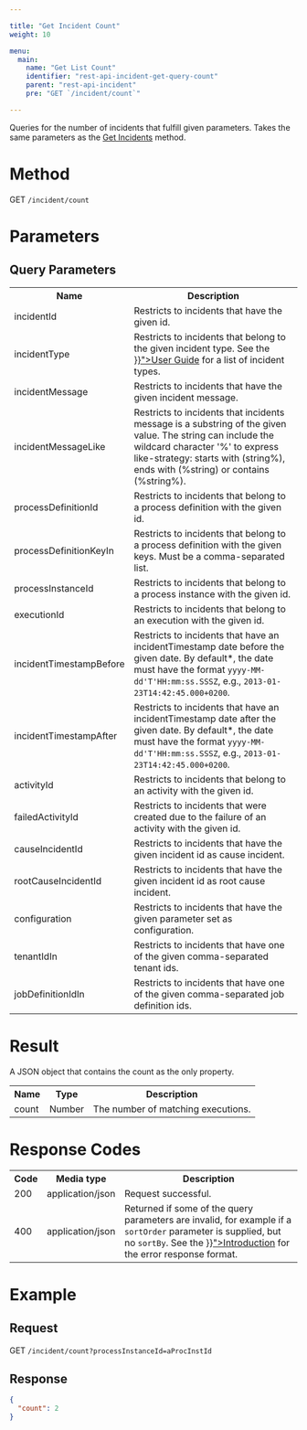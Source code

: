 ```yaml
---

title: "Get Incident Count"
weight: 10

menu:
  main:
    name: "Get List Count"
    identifier: "rest-api-incident-get-query-count"
    parent: "rest-api-incident"
    pre: "GET `/incident/count`"

---
```



Queries for the number of incidents that fulfill given parameters.
Takes the same parameters as the [Get Incidents](../../reference/rest/incident/get-query.md) method.


# Method

GET `/incident/count`


# Parameters

## Query Parameters

<table class="table table-striped">
  <tr>
    <th>Name</th>
    <th>Description</th>
  </tr>
  <tr>
    <td>incidentId</td>
    <td>Restricts to incidents that have the given id.</td>
  </tr>
  <tr>
    <td>incidentType</td>
    <td>Restricts to incidents that belong to the given incident type. See the <a href="../../user-guide/process-engine/incidents.md#incident-types" >}}">User Guide</a> for a list of incident types.</td>
  </tr>
  <tr>
    <td>incidentMessage</td>
    <td>Restricts to incidents that have the given incident message.</td>
  </tr>
  <tr>
    <td>incidentMessageLike</td>
    <td>Restricts to incidents that incidents message is a substring of the given value. 
     The string can include the wildcard character '%' to express 
     like-strategy: starts with (string%), ends with (%string) or contains (%string%).
    </td>
  </tr>
  <tr>
    <td>processDefinitionId</td>
    <td>Restricts to incidents that belong to a process definition with the given id.</td>
  </tr>
  <tr>
    <td>processDefinitionKeyIn</td>
    <td>Restricts to incidents that belong to a process definition with the given keys. Must be a comma-separated list.</td>
  </tr>
  <tr>
    <td>processInstanceId</td>
    <td>Restricts to incidents that belong to a process instance with the given id.</td>
  </tr>
  <tr>
    <td>executionId</td>
    <td>Restricts to incidents that belong to an execution with the given id.</td>
  </tr>
  <tr>
    <td>incidentTimestampBefore</td>
    <td>Restricts to incidents that have an incidentTimestamp date before the given date. 
     By default*, the date must have the format <code>yyyy-MM-dd'T'HH:mm:ss.SSSZ</code>, e.g., 
     <code>2013-01-23T14:42:45.000+0200</code>.</td>
  </tr>
  <tr>
    <td>incidentTimestampAfter</td>
    <td>Restricts to incidents that have an incidentTimestamp date after the given date. 
     By default*, the date must have the format <code>yyyy-MM-dd'T'HH:mm:ss.SSSZ</code>, e.g., 
     <code>2013-01-23T14:42:45.000+0200</code>.</td>
  </tr>
  <tr>
    <td>activityId</td>
    <td>Restricts to incidents that belong to an activity with the given id.</td>
  </tr>
  <tr>
    <td>failedActivityId</td>
    <td>Restricts to incidents that were created due to the failure of an activity with the given id.</td>
  </tr>
  <tr>
    <td>causeIncidentId</td>
    <td>Restricts to incidents that have the given incident id as cause incident.</td>
  </tr>
  <tr>
    <td>rootCauseIncidentId</td>
    <td>Restricts to incidents that have the given incident id as root cause incident.</td>
  </tr>
  <tr>
    <td>configuration</td>
    <td>Restricts to incidents that have the given parameter set as configuration.</td>
  </tr>
  <tr>
    <td>tenantIdIn</td>
    <td>Restricts to incidents that have one of the given comma-separated tenant ids.</td>
  </tr>
  <tr>
    <td>jobDefinitionIdIn</td>
    <td>Restricts to incidents that have one of the given comma-separated job definition ids.</td>
  </tr>
</table>

# Result

A JSON object that contains the count as the only property.

<table class="table table-striped">
  <tr>
    <th>Name</th>
    <th>Type</th>
    <th>Description</th>
  </tr>
  <tr>
    <td>count</td>
    <td>Number</td>
    <td>The number of matching executions.</td>
  </tr>
</table>

# Response Codes

<table class="table table-striped">
  <tr>
    <th>Code</th>
    <th>Media type</th>
    <th>Description</th>
  </tr>
  <tr>
    <td>200</td>
    <td>application/json</td>
    <td>Request successful.</td>
  </tr>
  <tr>
    <td>400</td>
    <td>application/json</td>
    <td>Returned if some of the query parameters are invalid, for example if a <code>sortOrder</code> parameter is supplied, but no <code>sortBy</code>. See the <a href="../../reference/rest/overview/_index.md#error-handling" >}}">Introduction</a> for the error response format.</td>
  </tr>
</table>


# Example

## Request

<!-- TODO: Insert a 'real' example -->
GET `/incident/count?processInstanceId=aProcInstId`

## Response

```json
{
  "count": 2
}
```
